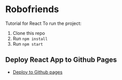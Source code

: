 # Robofriends
Tutorial for React
To run the project:

1. Clone this repo
2. Run `npm install`
3. Run `npm start`

## Deploy React App to Github Pages
* [Deploy to Github pages](https://create-react-app.dev/docs/deployment/#github-pages)